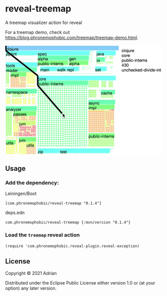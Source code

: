 # reveal-treemap

A treemap visualizer action for reveal

For a treemap demo, check out <https://blog.phronemophobic.com/treemap/treemap-demo.html>.

![treemap example](hover-keypath-shrunk.gif?raw=true)

## Usage

### Add the dependency:

Leiningen/Boot
```
[com.phronemophobic/reveal-treemap "0.1.4"]
```

deps.edn
```
com.phronemophobic/reveal-treemap {:mvn/version "0.1.4"}
```

### Load the `treemap` reveal action

```
(require 'com.phronemophobic.reveal-plugin.reveal-exception)
```

## License

Copyright © 2021 Adrian

Distributed under the Eclipse Public License either version 1.0 or (at
your option) any later version.
